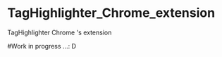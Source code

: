 # TagHighlighter_Chrome_extension 
TagHighlighter Chrome 's  extension 



#Work in progress ...: D
